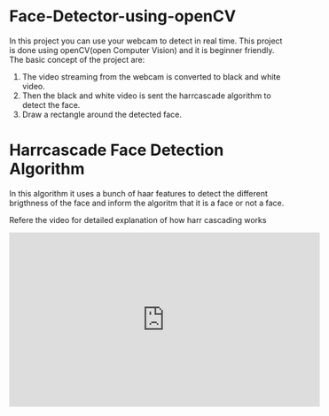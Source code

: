 # Face-Detector-using-openCV
In this project you can use your webcam to detect in real time. This project is done using openCV(open Computer Vision) and it is beginner friendly.
The basic concept of the project are: 
1. The video streaming from the webcam is converted to black and white video.
2. Then the black and white video is sent the harrcascade algorithm to detect the face. 
3. Draw a rectangle around the detected face. 

# Harrcascade Face Detection Algorithm
In this algorithm it uses a bunch of haar features to detect the different brigthness of the face and inform the algoritm that it is a face or not a face. 

Refere the video for detailed explanation of how harr cascading works
<iframe width="560" height="315" src="https://www.youtube.com/embed/F5rysk51txQ" frameborder="0" allow="accelerometer; autoplay; clipboard-write; encrypted-media; gyroscope; picture-in-picture" allowfullscreen></iframe>
